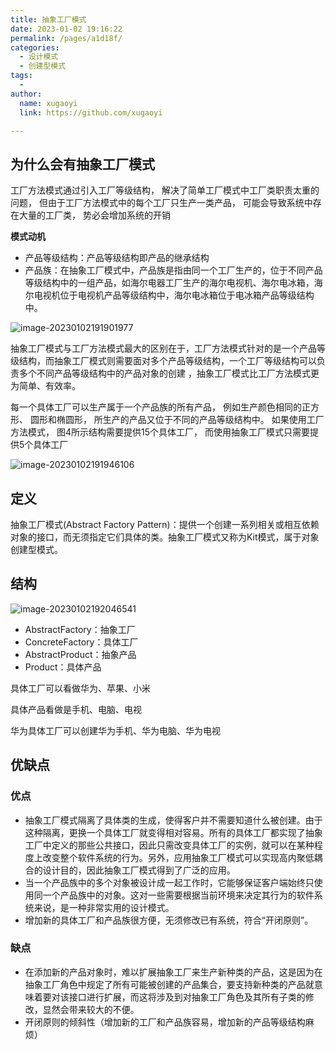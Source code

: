 ```yaml
---
title: 抽象工厂模式
date: 2023-01-02 19:16:22
permalink: /pages/a1d18f/
categories:
  - 设计模式
  - 创建型模式
tags:
  - 
author: 
  name: xugaoyi
  link: https://github.com/xugaoyi

---
```


## 为什么会有抽象工厂模式

工厂方法模式通过引入工厂等级结构， 解决了简单工厂模式中工厂类职责太重的问题， 但由于工厂方法模式中的每个工厂只生产一类产品， 可能会导致系统中存在大量的工厂类， 势必会增加系统的开销

**模式动机**

- 产品等级结构：产品等级结构即产品的继承结构
- 产品族：在抽象工厂模式中，产品族是指由同一个工厂生产的，位于不同产品等级结构中的一组产品，如海尔电器工厂生产的海尔电视机、海尔电冰箱，海尔电视机位于电视机产品等级结构中，海尔电冰箱位于电冰箱产品等级结构中。 

![image-20230102191901977](https://2290653824-github-io.oss-cn-hangzhou.aliyuncs.com/image-20230102191901977.png)

抽象工厂模式与工厂方法模式最大的区别在于，工厂方法模式针对的是一个产品等级结构，而抽象工厂模式则需要面对多个产品等级结构，一个工厂等级结构可以负责多个不同产品等级结构中的产品对象的创建 ，抽象工厂模式比工厂方法模式更为简单、有效率。

每一个具体工厂可以生产属于一个产品族的所有产品， 例如生产颜色相同的正方形、 圆形和椭圆形， 所生产的产品又位于不同的产品等级结构中。 如果使用工厂方法模式， 图4所示结构需要提供15个具体工厂， 而使用抽象工厂模式只需要提供5个具体工厂

![image-20230102191946106](https://2290653824-github-io.oss-cn-hangzhou.aliyuncs.com/image-20230102191946106.png)

## 定义

 抽象工厂模式(Abstract Factory Pattern)：提供一个创建一系列相关或相互依赖对象的接口，而无须指定它们具体的类。抽象工厂模式又称为Kit模式，属于对象创建型模式。

## 结构

![image-20230102192046541](https://2290653824-github-io.oss-cn-hangzhou.aliyuncs.com/image-20230102192046541.png)



- AbstractFactory：抽象工厂
- ConcreteFactory：具体工厂
- AbstractProduct：抽象产品
- Product：具体产品

具体工厂可以看做华为、苹果、小米

具体产品看做是手机、电脑、电视



华为具体工厂可以创建华为手机、华为电脑、华为电视



## 优缺点

### 优点

- 抽象工厂模式隔离了具体类的生成，使得客户并不需要知道什么被创建。由于这种隔离，更换一个具体工厂就变得相对容易。所有的具体工厂都实现了抽象工厂中定义的那些公共接口，因此只需改变具体工厂的实例，就可以在某种程度上改变整个软件系统的行为。另外，应用抽象工厂模式可以实现高内聚低耦合的设计目的，因此抽象工厂模式得到了广泛的应用。
- 当一个产品族中的多个对象被设计成一起工作时，它能够保证客户端始终只使用同一个产品族中的对象。这对一些需要根据当前环境来决定其行为的软件系统来说，是一种非常实用的设计模式。
- 增加新的具体工厂和产品族很方便，无须修改已有系统，符合“开闭原则”。

### 缺点

- 在添加新的产品对象时，难以扩展抽象工厂来生产新种类的产品，这是因为在抽象工厂角色中规定了所有可能被创建的产品集合，要支持新种类的产品就意味着要对该接口进行扩展，而这将涉及到对抽象工厂角色及其所有子类的修改，显然会带来较大的不便。
- 开闭原则的倾斜性（增加新的工厂和产品族容易，增加新的产品等级结构麻烦）
